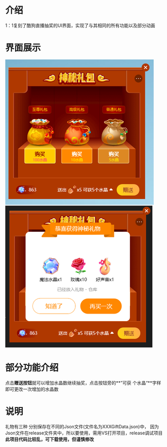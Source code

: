 # 介绍
1：1复刻了酷狗直播抽奖的UI界面，实现了与其相同的所有功能以及部分动画
# 界面展示
![image](https://github.com/MoYu030/KuGouLottery-WPF/blob/main/Resources/131058.png)
![image](https://github.com/MoYu030/KuGouLottery-WPF/blob/main/Resources/131020.png)
# 部分功能介绍
点击**赠送按钮**就可以增加水晶数继续抽奖，点击按钮旁的**”可获  个水晶“**字样即可更改一次增加的水晶数
# 说明
礼物有三种 分别保存在不同的Json文件(文件名为XXXGiftData.json)中，
因为Json文件在release文件夹中，所以要使用，需用VS打开项目，release调试项目
**此项目代码比较乱，可下载使用，但谨慎修改**
